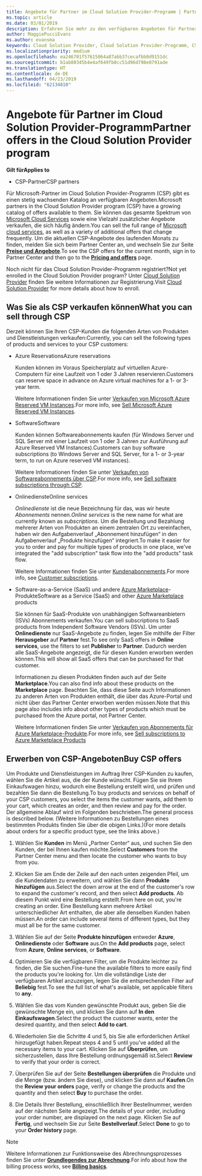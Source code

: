 ```yaml
---
title: Angebote für Partner im Cloud Solution Provider-Programm | Partner Center
ms.topic: article
ms.date: 03/01/2019
description: Erfahren Sie mehr zu den verfügbaren Angeboten für Partner im Cloud Solution Provider-Programm.
author: MaggiePucciEvans
ms.author: evansma
keywords: Cloud Solution Provider, Cloud Solution Provider-Programm, CSP, Produkt hinzufügen, an Kunden verkaufen, Partnerangebote, CSP-Angebote, cloudbasierte Dienste, Azure, Office 365, Dynamics, CSP-Partner, in CSP verkaufen, Azure RI, Azure Reserved Virtual Machine Instances, Azure-Reservierungen, Onlinedienste, Abonnementsoftware, AHUB, SQL Server in Azure, Windows Server in Azure, Kundenabonnements
ms.localizationpriority: medium
ms.openlocfilehash: ea246701f57615064a87abb37cecafbb0d9151dc
ms.sourcegitcommit: b1ab80345b4e4af649fb8cc51d96d798e0791ade
ms.translationtype: HT
ms.contentlocale: de-DE
ms.lasthandoff: 04/23/2019
ms.locfileid: "62134810"
---
```

# <a name="partner-offers-in-the-cloud-solution-provider-program"></a><span data-ttu-id="fbc6a-104">Angebote für Partner im Cloud Solution Provider-Programm</span><span class="sxs-lookup"><span data-stu-id="fbc6a-104">Partner offers in the Cloud Solution Provider program</span></span> 

<span data-ttu-id="fbc6a-105">**Gilt für**</span><span class="sxs-lookup"><span data-stu-id="fbc6a-105">**Applies to**</span></span>

-  <span data-ttu-id="fbc6a-106">CSP-Partner</span><span class="sxs-lookup"><span data-stu-id="fbc6a-106">CSP partners</span></span>

<span data-ttu-id="fbc6a-107">Für Microsoft-Partner im Cloud Solution Provider-Programm (CSP) gibt es einen stetig wachsenden Katalog an verfügbaren Angeboten.</span><span class="sxs-lookup"><span data-stu-id="fbc6a-107">Microsoft partners in the Cloud Solution Provider program (CSP) have a growing catalog of offers available to them.</span></span> <span data-ttu-id="fbc6a-108">Sie können das gesamte Spektrum von [Microsoft Cloud Services](https://partner.microsoft.com/cloud-solution-provider/products-and-services) sowie eine Vielzahl zusätzlicher Angebote verkaufen, die sich häufig ändern.</span><span class="sxs-lookup"><span data-stu-id="fbc6a-108">You can sell the full range of [Microsoft cloud services](https://partner.microsoft.com/cloud-solution-provider/products-and-services), as well as a variety of additional offers that change frequently.</span></span> <span data-ttu-id="fbc6a-109">Um die aktuellen CSP-Angebote des laufenden Monats zu finden, melden Sie sich beim Partner Center an, und wechseln Sie zur Seite [**Preise und Angebote**](https://partnercenter.microsoft.com/pcv/sales).</span><span class="sxs-lookup"><span data-stu-id="fbc6a-109">To see the CSP offers for the current month, sign in to Partner Center and then go to the [**Pricing and offers**](https://partnercenter.microsoft.com/pcv/sales) page.</span></span>  

<span data-ttu-id="fbc6a-110">Noch nicht für das Cloud Solution Provider-Programm registriert?</span><span class="sxs-lookup"><span data-stu-id="fbc6a-110">Not yet enrolled in the Cloud Solution Provider program?</span></span> <span data-ttu-id="fbc6a-111">Unter [Cloud Solution Provider](https://partner.microsoft.com/cloud-solution-provider) finden Sie weitere Informationen zur Registrierung.</span><span class="sxs-lookup"><span data-stu-id="fbc6a-111">Visit [Cloud Solution Provider](https://partner.microsoft.com/cloud-solution-provider) for more details about how to enroll.</span></span> 

## <a name="what-you-can-sell-through-csp"></a><span data-ttu-id="fbc6a-112">Was Sie als CSP verkaufen können</span><span class="sxs-lookup"><span data-stu-id="fbc6a-112">What you can sell through CSP</span></span>

<span data-ttu-id="fbc6a-113">Derzeit können Sie Ihren CSP-Kunden die folgenden Arten von Produkten und Dienstleistungen verkaufen:</span><span class="sxs-lookup"><span data-stu-id="fbc6a-113">Currently, you can sell the following types of products and services to your CSP customers:</span></span>

- <span data-ttu-id="fbc6a-114">Azure Reservations</span><span class="sxs-lookup"><span data-stu-id="fbc6a-114">Azure reservations</span></span><br> 

    <span data-ttu-id="fbc6a-115">Kunden können im Voraus Speicherplatz auf virtuellen Azure-Computern für eine Laufzeit von 1 oder 3 Jahren reservieren.</span><span class="sxs-lookup"><span data-stu-id="fbc6a-115">Customers can reserve space in advance on Azure virtual machines for a 1- or 3-year term.</span></span><br>
    
    <span data-ttu-id="fbc6a-116">Weitere Informationen finden Sie unter [Verkaufen von Microsoft Azure Reserved VM Instances](azure-reservations.md).</span><span class="sxs-lookup"><span data-stu-id="fbc6a-116">For more info, see [Sell Microsoft Azure Reserved VM Instances](azure-reservations.md).</span></span>

- <span data-ttu-id="fbc6a-117">Software</span><span class="sxs-lookup"><span data-stu-id="fbc6a-117">Software</span></span><br>

    <span data-ttu-id="fbc6a-118">Kunden können Softwareabonnements kaufen (für Windows Server und SQL Server mit einer Laufzeit von 1 oder 3 Jahren zur Ausführung auf Azure Reserved VM Instances).</span><span class="sxs-lookup"><span data-stu-id="fbc6a-118">Customers can buy software subscriptions (to Windows Server and SQL Server, for a 1- or 3-year term, to run on Azure reserved VM instances).</span></span><br>
 
    <span data-ttu-id="fbc6a-119">Weitere Informationen finden Sie unter [Verkaufen von Softwareabonnements über CSP](csp-software-subscriptions.md).</span><span class="sxs-lookup"><span data-stu-id="fbc6a-119">For more info, see [Sell software subscriptions through CSP](csp-software-subscriptions.md).</span></span>  

- <span data-ttu-id="fbc6a-120">Onlinedienste</span><span class="sxs-lookup"><span data-stu-id="fbc6a-120">Online services</span></span><br>

    <span data-ttu-id="fbc6a-121">*Onlinedienste* ist die neue Bezeichnung für das, was wir heute *Abonnements* nennen.</span><span class="sxs-lookup"><span data-stu-id="fbc6a-121">*Online services* is the new name for what are currently known as *subscriptions*.</span></span> <span data-ttu-id="fbc6a-122">Um die Bestellung und Bezahlung mehrerer Arten von Produkten an einem zentralen Ort zu vereinfachen, haben wir den Aufgabenverlauf „Abonnement hinzufügen“ in den Aufgabenverlauf „Produkte hinzufügen“ integriert.</span><span class="sxs-lookup"><span data-stu-id="fbc6a-122">To make it easier for you to order and pay for multiple types of products in one place, we've integrated the "add subscription" task flow into the "add products" task flow.</span></span><br>
    
    <span data-ttu-id="fbc6a-123">Weitere Informationen finden Sie unter [Kundenabonnements](customer-subscriptions.md).</span><span class="sxs-lookup"><span data-stu-id="fbc6a-123">For more info, see [Customer subscriptions](customer-subscriptions.md).</span></span>

- <span data-ttu-id="fbc6a-124">Software-as-a-Service (SaaS) und andere [Azure Marketplace](https://azuremarketplace.microsoft.com/marketplace)-Produkte</span><span class="sxs-lookup"><span data-stu-id="fbc6a-124">Software as a Service (SaaS) and other [Azure Marketplace](https://azuremarketplace.microsoft.com/marketplace) products</span></span><br>

    <span data-ttu-id="fbc6a-125">Sie können für SaaS-Produkte von unabhängigen Softwareanbietern (ISVs) Abonnements verkaufen.</span><span class="sxs-lookup"><span data-stu-id="fbc6a-125">You can sell subscriptions to SaaS products from Independent Software Vendors (ISVs).</span></span> <span data-ttu-id="fbc6a-126">Um unter **Onlinedienste** nur SaaS-Angebote zu finden, legen Sie mithilfe der Filter **Herausgeber** auf **Partner** fest.</span><span class="sxs-lookup"><span data-stu-id="fbc6a-126">To see only SaaS offers in **Online services**, use the filters to set **Publisher** to **Partner**.</span></span> <span data-ttu-id="fbc6a-127">Dadurch werden alle SaaS-Angebote angezeigt, die für diesen Kunden erworben werden können.</span><span class="sxs-lookup"><span data-stu-id="fbc6a-127">This will show all SaaS offers that can be purchased for that customer.</span></span><br>
    
    <span data-ttu-id="fbc6a-128">Informationen zu diesen Produkten finden auch auf der Seite **Marketplace**.</span><span class="sxs-lookup"><span data-stu-id="fbc6a-128">You can also find info about these products on the **Marketplace** page.</span></span> <span data-ttu-id="fbc6a-129">Beachten Sie, dass diese Seite auch Informationen zu anderen Arten von Produkten enthält, die über das Azure-Portal und nicht über das Partner Center erworben werden müssen.</span><span class="sxs-lookup"><span data-stu-id="fbc6a-129">Note that this page also includes info about other types of products which must be purchased from the Azure portal, not Partner Center.</span></span><br>

    <span data-ttu-id="fbc6a-130">Weitere Informationen finden Sie unter [Verkaufen von Abonnements für Azure Marketplace-Produkte](sell-marketplace-products.md).</span><span class="sxs-lookup"><span data-stu-id="fbc6a-130">For more info, see [Sell subscriptions to Azure Marketplace Products](sell-marketplace-products.md)</span></span>


## <a name="buy-csp-offers"></a><span data-ttu-id="fbc6a-131">Erwerben von CSP-Angeboten</span><span class="sxs-lookup"><span data-stu-id="fbc6a-131">Buy CSP offers</span></span>

<span data-ttu-id="fbc6a-132">Um Produkte und Dienstleistungen im Auftrag Ihrer CSP-Kunden zu kaufen, wählen Sie die Artikel aus, die der Kunde wünscht. Fügen Sie sie Ihrem Einkaufswagen hinzu, wodurch eine Bestellung erstellt wird, und prüfen und bezahlen Sie dann die Bestellung.</span><span class="sxs-lookup"><span data-stu-id="fbc6a-132">To buy products and services on behalf of your CSP customers, you select the items the customer wants, add them to your cart, which creates an order, and then review and pay for the order.</span></span> <span data-ttu-id="fbc6a-133">Der allgemeine Ablauf wird im Folgenden beschrieben.</span><span class="sxs-lookup"><span data-stu-id="fbc6a-133">The general process is described below.</span></span> <span data-ttu-id="fbc6a-134">(Weitere Informationen zu Bestellungen eines bestimmten Produkts finden Sie über die obigen Links.)</span><span class="sxs-lookup"><span data-stu-id="fbc6a-134">(For more details about orders for a specific product type, see the links above.)</span></span>

1. <span data-ttu-id="fbc6a-135">Wählen Sie **Kunden** im Menü „Partner Center“ aus, und suchen Sie den Kunden, der bei Ihnen kaufen möchte.</span><span class="sxs-lookup"><span data-stu-id="fbc6a-135">Select **Customers** from the Partner Center menu and then locate the customer who wants to buy from you.</span></span> 

2. <span data-ttu-id="fbc6a-136">Klicken Sie am Ende der Zeile auf den nach unten zeigenden Pfeil, um die Kundendaten zu erweitern, und wählen Sie dann **Produkte hinzufügen** aus.</span><span class="sxs-lookup"><span data-stu-id="fbc6a-136">Select the down arrow at the end of the customer's row to expand the customer's record, and then select **Add products**.</span></span> <span data-ttu-id="fbc6a-137">Ab diesem Punkt wird eine Bestellung erstellt.</span><span class="sxs-lookup"><span data-stu-id="fbc6a-137">From here on out, you're creating an order.</span></span> <span data-ttu-id="fbc6a-138">Eine Bestellung kann mehrere Artikel unterschiedlicher Art enthalten, die aber alle denselben Kunden haben müssen.</span><span class="sxs-lookup"><span data-stu-id="fbc6a-138">An order can include several items of different types, but they must all be for the same customer.</span></span>

3. <span data-ttu-id="fbc6a-139">Wählen Sie auf der Seite **Produkte hinzufügen** entweder **Azure**, **Onlinedienste** oder **Software** aus.</span><span class="sxs-lookup"><span data-stu-id="fbc6a-139">On the **Add products** page, select from **Azure**, **Online services**, or **Software**.</span></span>

4. <span data-ttu-id="fbc6a-140">Optimieren Sie die verfügbaren Filter, um die Produkte leichter zu finden, die Sie suchen.</span><span class="sxs-lookup"><span data-stu-id="fbc6a-140">Fine-tune the available filters to more easily find the products you're looking for.</span></span> <span data-ttu-id="fbc6a-141">Um die vollständige Liste der verfügbaren Artikel anzuzeigen, legen Sie die entsprechenden Filter auf **Beliebig** fest.</span><span class="sxs-lookup"><span data-stu-id="fbc6a-141">To see the full list of what's available, set applicable filters to **any**.</span></span> 

5. <span data-ttu-id="fbc6a-142">Wählen Sie das vom Kunden gewünschte Produkt aus, geben Sie die gewünschte Menge ein, und klicken Sie dann auf **In den Einkaufswagen**.</span><span class="sxs-lookup"><span data-stu-id="fbc6a-142">Select the product the customer wants, enter the desired quantity, and then select **Add to cart**.</span></span>

6. <span data-ttu-id="fbc6a-143">Wiederholen Sie die Schritte 4 und 5, bis Sie alle erforderlichen Artikel hinzugefügt haben.</span><span class="sxs-lookup"><span data-stu-id="fbc6a-143">Repeat steps 4 and 5 until you’ve added all the necessary items to your cart.</span></span> <span data-ttu-id="fbc6a-144">Klicken Sie auf **Überprüfen**, um sicherzustellen, dass Ihre Bestellung ordnungsgemäß ist.</span><span class="sxs-lookup"><span data-stu-id="fbc6a-144">Select **Review** to verify that your order is correct.</span></span>  

7. <span data-ttu-id="fbc6a-145">Überprüfen Sie auf der Seite **Bestellungen überprüfen** die Produkte und die Menge (bzw. ändern Sie diese), und klicken Sie dann auf **Kaufen**.</span><span class="sxs-lookup"><span data-stu-id="fbc6a-145">On the **Review your orders** page, verify or change the products and the quantity and then select **Buy** to purchase the order.</span></span> 

8. <span data-ttu-id="fbc6a-146">Die Details Ihrer Bestellung, einschließlich Ihrer Bestellnummer, werden auf der nächsten Seite angezeigt.</span><span class="sxs-lookup"><span data-stu-id="fbc6a-146">The details of your order, including your order number, are displayed on the next page.</span></span> <span data-ttu-id="fbc6a-147">Klicken Sie auf **Fertig**, und wechseln Sie zur Seite **Bestellverlauf**.</span><span class="sxs-lookup"><span data-stu-id="fbc6a-147">Select **Done** to go to your **Order history** page.</span></span> 

> [!NOTE]
> <span data-ttu-id="fbc6a-148">Weitere Informationen zur Funktionsweise des Abrechnungsprozesses finden Sie unter [**Grundlegendes zur Abrechnung**](https://docs.microsoft.com/en-us/partner-center/billing-basics).</span><span class="sxs-lookup"><span data-stu-id="fbc6a-148">For info about how the billing process works, see [**Billing basics**](https://docs.microsoft.com/en-us/partner-center/billing-basics).</span></span>



